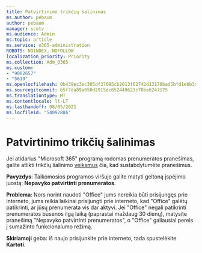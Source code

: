 ```yaml
---
title: Patvirtinimo trikčių šalinimas
ms.author: pebaum
author: pebaum
manager: scotv
ms.audience: Admin
ms.topic: article
ms.service: o365-administration
ROBOTS: NOINDEX, NOFOLLOW
localization_priority: Priority
ms.collection: Adm_O365
ms.custom:
- "9002657"
- "5619"
ms.openlocfilehash: 0b439ec3ec305df37095cb2013f62742d13170bad5bfd1ebb3d8967fc4ca02af
ms.sourcegitcommit: b5f7da89a650d2915dc652449623c78be6247175
ms.translationtype: MT
ms.contentlocale: lt-LT
ms.lasthandoff: 08/05/2021
ms.locfileid: "54092886"
---
```

# <a name="troubleshoot-verification-issues"></a>Patvirtinimo trikčių šalinimas

Jei atidarius "Microsoft 365" programą rodomas prenumeratos pranešimas, galite atlikti trikčių šalinimo [veiksmus](https://support.office.com/article/a-subscription-notice-appears-when-i-open-a-microsoft-365-application-4cabe32c-f594-4c0e-9191-3d3ade10cceb) čia, kad sustabdytumėte pranešimus.

**Pavyzdys**: Taikomosios programos viršuje galite matyti geltoną įspėjimo juostą: **Nepavyko patvirtinti prenumeratos**.

**Problema**: Nors norint naudoti "Office" jums nereikia būti prisijungęs prie interneto, jums reikia laikinai prisijungti prie interneto, kad "Office" galėtų patikrinti, ar jūsų prenumerata vis dar aktyvi. Jei "Office" negali patikrinti prenumeratos būsenos ilgą laiką (paprastai maždaug 30 dienų), matysite pranešimą "Nepavyko patvirtinti prenumeratos", o "Office" galiausiai pereis į sumažinto funkcionalumo režimą.

**Skiriamoji** geba: iš naujo prisijunkite prie interneto, tada spustelėkite **Kartoti**.
